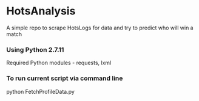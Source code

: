 # HotsAnalysis
A simple repo to scrape HotsLogs for data and try to predict who will win a match

### Using Python 2.7.11
Required Python modules - requests, lxml

### To run current script via command line
python FetchProfileData.py